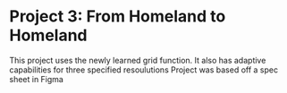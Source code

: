 # Project 3: From Homeland to Homeland

This project uses the newly learned grid function.
It also has adaptive capabilities for three specified resoulutions
Project was based off a spec sheet in Figma
